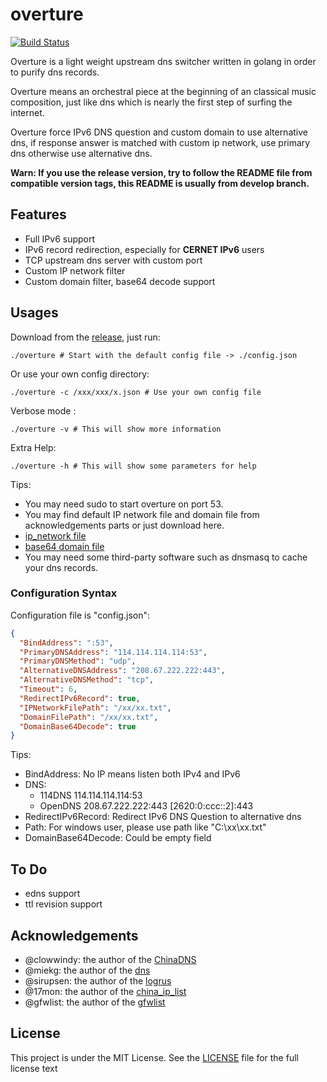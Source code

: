 # overture
[![Build Status](https://travis-ci.org/holyshawn/overture.png)](https://travis-ci.org/holyshawn/overture)

Overture is a light weight upstream dns switcher written in golang in order to purify dns records.

Overture means an orchestral piece at the beginning of an classical music composition, just like dns which is nearly the first step of surfing the internet.

Overture force IPv6 DNS question and custom domain to use alternative dns, if response answer is matched with custom ip network, use primary dns otherwise use alternative dns.

**Warn: If you use the release version, try to follow the README file from compatible version tags, this README is usually from develop branch.**

## Features

+ Full IPv6 support
+ IPv6 record redirection, especially for **CERNET IPv6** users
+ TCP upstream dns server with custom port
+ Custom IP network filter
+ Custom domain filter, base64 decode support

## Usages

Download from the [release](https://github.com/holyshawn/overture/releases), just run:

    ./overture # Start with the default config file -> ./config.json

Or use your own config directory:

    ./overture -c /xxx/xxx/x.json # Use your own config file

Verbose mode :

    ./overture -v # This will show more information
    
Extra Help:

    ./overture -h # This will show some parameters for help

Tips:

+ You may need sudo to start overture on port 53.
+ You may find default IP network  file and domain file from acknowledgements parts or just download here.
+ [ip_network file ](https://github.com/17mon/china_ip_list/raw/master/china_ip_list.txt)
+ [base64 domain file](https://github.com/gfwlist/gfwlist/raw/master/gfwlist.txt)
+ You may need some third-party software such as dnsmasq to cache your dns records.

###  Configuration Syntax

Configuration file is "config.json":

```json
{
  "BindAddress": ":53",
  "PrimaryDNSAddress": "114.114.114.114:53",
  "PrimaryDNSMethod": "udp",
  "AlternativeDNSAddress": "208.67.222.222:443",
  "AlternativeDNSMethod": "tcp",
  "Timeout": 6,
  "RedirectIPv6Record": true,
  "IPNetworkFilePath": "/xx/xx.txt",
  "DomainFilePath": "/xx/xx.txt",
  "DomainBase64Decode": true
}
```

Tips:

+ BindAddress: No IP means listen both IPv4 and IPv6
+ DNS:
    + 114DNS 114.114.114.114:53
    + OpenDNS 208.67.222.222:443 \[2620:0:ccc::2\]:443
+ RedirectIPv6Record: Redirect IPv6 DNS Question to alternative dns
+ Path: For windows user, please use path like "C:\\xx\\xx.txt"
+ DomainBase64Decode: Could be empty field

## To Do

+ edns support
+ ttl revision support

## Acknowledgements

+ @clowwindy: the author of the [ChinaDNS](https://github.com/shadowsocks/ChinaDNS)
+ @miekg: the author of the [dns](https://github.com/miekg/dns)
+ @sirupsen: the author of the [logrus](https://github.com/Sirupsen/logrus)
+ @17mon: the author of the [china_ip_list](https://github.com/17mon/china_ip_list)
+ @gfwlist: the author of the [gfwlist](https://github.com/gfwlist/gfwlist)

## License

This project is under the MIT License. See the [LICENSE](LICENSE) file for the full license text
